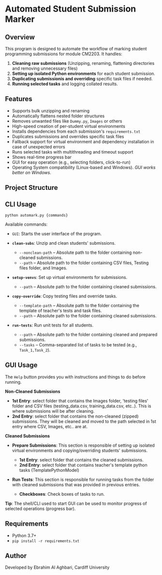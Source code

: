 # Automated Student Submission Marker

## Overview
This program is designed to automate the workflow of marking student programming submissions for module CM2203. It handles:

1. **Cleaning raw submissions** (Unzipping, renaming, flattening directories and removing unnecessary files)
2. **Setting up isolated Python environments** for each student submission.
3. **Duplicating submissionis and overriding** specific task files if needed.
3. **Running selected tasks** and logging collated results.

## Features
- Supports bulk unzipping and renaming
- Automatically flattens nested folder structures
- Removes unwanted files like `Dummy.py`, `Images` or others
- High-speed creation of per-student virtual environments
- Installs dependencies from each submission's `requirements.txt`
- Duplicates submissions and overrides specific task files
- Fallback support for virtual environment and dependency installation in case of unexpected errors
- Runs selected tasks with multithreading and timeout support
- Shows real-time progress bar
- GUI for easy operation (e.g., selecting folders, click-to-run)
- Operating System compatibility (Linux-based and Windows). *GUI works better on Windows.*

## Project Structure

## CLI Usage
```
python automark.py {commands}
```
Available commands:
- `GUI`: Starts the user interface of the program.

- **`clean-subs`**: Unzip and clean students' submissions.
  - `--nonclean-path` – Absolute path to the folder containing non-cleaned submissions.
  - `--path` – Absolute path to the folder containing CSV files, Testing files folder, and Images.

- **`setup-venvs`**: Set up virtual environments for submissions.
  - `--path` – Absolute path to the folder containing cleaned submissions.

- **`copy-override`**: Copy testing files and override tasks.
    - `--template-path` – Absolute path to the folder containing the template of teacher's tests and task files.
  - `--path` – Absolute path to the folder containing cleaned submissions.

- **`run-tests`**: Run unit tests for all students.
  - `--path` – Absolute path to the folder containing cleaned and prepared submissions.
  - `--tasks` – Comma-separated list of tasks to be tested (e.g., `Task_1,Task_2`).

## GUI Usage
The `Help` button provides you with instructions and things to do before running.

**Non-Cleaned Submissions**
  - **1st Entry**: select folder that contains the Images folder, 'testing files' folder and CSV files (testing_data.csv, training_data.csv, etc..). This is where submissions will be after cleaning.
  - **2nd Entry**: select folder that contains the non-cleaned (zipped) submissions. They will be cleaned and moved to the path selected in 1st entry where CSV, Images, etc.. are at.

**Cleaned Submissions**
 - **Prepare Submissions**: This section is responsible of setting up isolated virtual environments and copying/overriding students' submissions.
   * **1st Entry**: select folder that contains the cleaned submissions.
   * **2nd Entry**: select folder that contains teacher's template python tasks (TemplatePythonModel)

 - **Run Tests**: This section is responsible for running tasks from the folder with cleaned submissions that was provided in previous entries.
   * **Checkboxes**: Check boxes of tasks to run.

**Tip**: The shell/CLI used to start GUI can be used to monitor progress of selected operations (progress bar).

## Requirements
 - Python 3.7+
 - ```pip install -r requirements.txt```
## Author
Developed by Ebrahim Al Aghbari, Cardiff University
